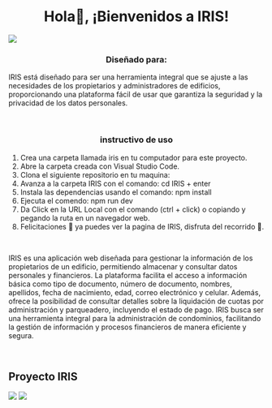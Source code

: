 <div align="center">
<h1 align="center">Hola👋, ¡Bienvenidos a IRIS!</h1>
</div>
<img src="https://github.com/GeralAriza12/IRIS/assets/116414042/385c37e1-2856-4a05-843c-265f9f504ff6">

<br>

<h3 align="center">Diseñado para:</h3>

<p>
IRIS está diseñado para ser una herramienta integral que se ajuste a las necesidades de los propietarios y administradores de edificios, proporcionando una plataforma fácil de usar que garantiza la seguridad y la privacidad de los datos personales.
</p>

<br>

<h3 align="center">instructivo de uso</h3>

1. Crea una carpeta llamada iris en tu computador para este proyecto.
2. Abre la carpeta creada con Visual Studio Code.
3. Clona el siguiente repositorio en tu maquina:
4. Avanza a la carpeta IRIS con el comando: cd IRIS + enter
5. Instala las dependencias usando el comando: npm install
6. Ejecuta el comendo: npm run dev
7. Da Click en la URL Local con el comando (ctrl + click) o copiando y pegando la ruta en un navegador web.
8. Felicitaciones 🎉 ya puedes ver la pagina de IRIS, disfruta del recorrido 🚀.

<br>

<p>
IRIS es una aplicación web diseñada para gestionar la información de los propietarios de un edificio, permitiendo almacenar y consultar datos personales y financieros. La plataforma facilita el acceso a información básica como tipo de documento, número de documento, nombres, apellidos, fecha de nacimiento, edad, correo electrónico y celular. Además, ofrece la posibilidad de consultar detalles sobre la liquidación de cuotas por administración y parqueadero, incluyendo el estado de pago. IRIS busca ser una herramienta integral para la administración de condominios, facilitando la gestión de información y procesos financieros de manera eficiente y segura.
</p>

<br>

<h2>Proyecto IRIS</h2>
<img src="https://github.com/GeralAriza12/IRIS/assets/116414042/51b3df95-f52d-4f11-8c86-9482906fd3ee">
<img src="https://github.com/GeralAriza12/IRIS/assets/116414042/9a00bf14-5114-4c1b-85f4-8189f8b275d3">
